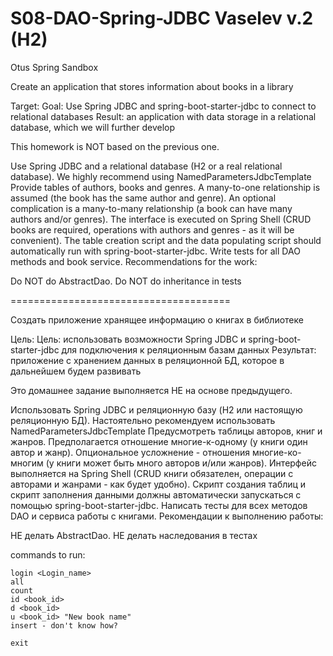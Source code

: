 # S08-DAO-Spring-JDBC Vaselev v.2 (H2)
Otus Spring Sandbox

Create an application that stores information about books in a library

Target:
Goal: Use Spring JDBC and spring-boot-starter-jdbc to connect to relational databases
Result: an application with data storage in a relational database, which we will further develop

This homework is NOT based on the previous one.

Use Spring JDBC and a relational database (H2 or a real relational database). We highly recommend using NamedParametersJdbcTemplate
Provide tables of authors, books and genres.
A many-to-one relationship is assumed (the book has the same author and genre). An optional complication is a many-to-many relationship (a book can have many authors and/or genres).
The interface is executed on Spring Shell (CRUD books are required, operations with authors and genres - as it will be convenient).
The table creation script and the data populating script should automatically run with spring-boot-starter-jdbc.
Write tests for all DAO methods and book service.
Recommendations for the work:

Do NOT do AbstractDao.
Do NOT do inheritance in tests


====================================== 

Создать приложение хранящее информацию о книгах в библиотеке

Цель:
Цель: использовать возможности Spring JDBC и spring-boot-starter-jdbc для подключения к реляционным базам данных
Результат: приложение с хранением данных в реляционной БД, которое в дальнейшем будем развивать

Это домашнее задание выполняется НЕ на основе предыдущего.

Использовать Spring JDBC и реляционную базу (H2 или настоящую реляционную БД). Настоятельно рекомендуем использовать NamedParametersJdbcTemplate
Предусмотреть таблицы авторов, книг и жанров.
Предполагается отношение многие-к-одному (у книги один автор и жанр). Опциональное усложнение - отношения многие-ко-многим (у книги может быть много авторов и/или жанров).
Интерфейс выполняется на Spring Shell (CRUD книги обязателен, операции с авторами и жанрами - как будет удобно).
Скрипт создания таблиц и скрипт заполнения данными должны автоматически запускаться с помощью spring-boot-starter-jdbc.
Написать тесты для всех методов DAO и сервиса работы с книгами.
Рекомендации к выполнению работы:

НЕ делать AbstractDao.
НЕ делать наследования в тестах


commands to run: 

    login <Login_name>
    all
    count
    id <book_id>
    d <book_id>
    u <book_id> "New book name"
    insert - don't know how? 
    
    exit

